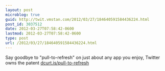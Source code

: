 ```yaml
---
layout: post
microblog: true
guid: http://twit.vmstan.com/2012/03/27/184640591584436224.html
post_id: 3037512
date: 2012-03-27T07:58:42-0600
lastmod: 2012-03-27T07:58:42-0600
type: post
url: /2012/03/27/184640591584436224.html
---
```

Say goodbye to "pull-to-refresh" on just about any app you enjoy, Twitter owns the patent <a href="http://dcurt.is/pull-to-refresh">dcurt.is/pull-to-refresh</a>
